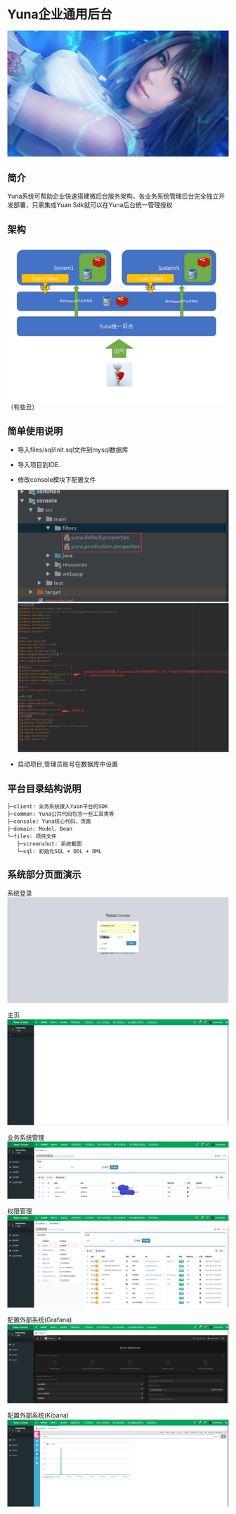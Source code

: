 Yuna企业通用后台
===============
![Yuna](./files/screenshot/yuna.jpg "Yuna")


简介
-----------------------------------
Yuna系统可帮助企业快速搭建微后台服务架构，各业务系统管理后台完全独立开发部署，只需集成Yuan Sdk就可以在Yuna后台统一管理授权

架构
-----------------------------------

![架构图](./files/screenshot/yuna_framework.png "架构图")
（有些丑）


简单使用说明
-----------------------------------
* 导入files/sql/init.sql文件到mysql数据库
* 导入项目到IDE.
* 修改console模块下配置文件

  ![配置文件](./files/screenshot/yuna_code_properties.png "配置文件")
  ![配置文件详情](./files/screenshot/yuna_code_properties_detail.png "配置文件详情")
* 启动项目,管理员账号在数据库中设置


平台目录结构说明
-----------------------------------
```
├─client: 业务系统接入Yuan平台的SDK
├─common: Yuna公共代码包含一些工具类等
├─console: Yuna核心代码，页面
├─domain: Model、Bean 
└─files: 项目文件 
   ├─screenshot: 系统截图 
   └─sql: 初始化SQL + DDL + DML
```
系统部分页面演示
-----------------------------------
系统登录
![登录页面](./files/screenshot/yuna_login.png "登录页面")

主页
![主页](./files/screenshot/yuna_main.png "主页")

业务系统管理
![业务系统管理](./files/screenshot/yuna_sysetm_manager.png "业务系统管理")

权限管理
![权限管理](./files/screenshot/yuna_permission.png "权限管理")

配置外部系统(Grafana)
![配置外部系统(Grafana)](./files/screenshot/yuna_grafana.png "配置外部系统(Grafana)")

配置外部系统(Kibana)
![配置外部系统(Kibana)](./files/screenshot/yuna_kibana.png "配置外部系统(Kibana)")
